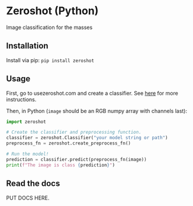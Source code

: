 # Zeroshot (Python)
Image classification for the masses

## Installation
Install via pip: `pip install zeroshot`

## Usage
First, go to usezeroshot.com and create a classifier. See [here]() for more instructions.

Then, in Python (`image` should be an RGB numpy array with channels last):

```python
import zeroshot

# Create the classifier and preprocessing function.
classifier = zeroshot.Classifier("your model string or path")
preprocess_fn = zeroshot.create_preprocess_fn()

# Run the model!
prediction = classifier.predict(preprocess_fn(image))
print(f"The image is class {prediction}")
```

## Read the docs
PUT DOCS HERE.